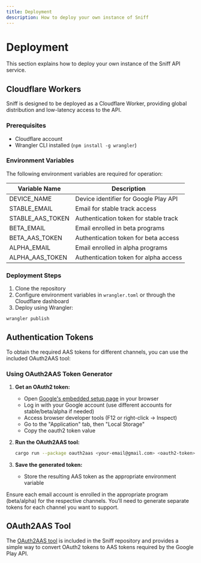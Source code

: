 ```yaml
---
title: Deployment
description: How to deploy your own instance of Sniff
---
```


# Deployment

This section explains how to deploy your own instance of the Sniff API service.

## Cloudflare Workers

Sniff is designed to be deployed as a Cloudflare Worker, providing global distribution and low-latency access to the API.

### Prerequisites

- Cloudflare account
- Wrangler CLI installed (`npm install -g wrangler`)

### Environment Variables

The following environment variables are required for operation:

| Variable Name    | Description                           |
| ---------------- | ------------------------------------- |
| DEVICE_NAME      | Device identifier for Google Play API |
| STABLE_EMAIL     | Email for stable track access         |
| STABLE_AAS_TOKEN | Authentication token for stable track |
| BETA_EMAIL       | Email enrolled in beta programs       |
| BETA_AAS_TOKEN   | Authentication token for beta access  |
| ALPHA_EMAIL      | Email enrolled in alpha programs      |
| ALPHA_AAS_TOKEN  | Authentication token for alpha access |

### Deployment Steps

1. Clone the repository
2. Configure environment variables in `wrangler.toml` or through the Cloudflare dashboard
3. Deploy using Wrangler:

```bash
wrangler publish
```

## Authentication Tokens

To obtain the required AAS tokens for different channels, you can use the included OAuth2AAS tool:

### Using OAuth2AAS Token Generator

1. **Get an OAuth2 token:**

   - Open [Google's embedded setup page](https://accounts.google.com/EmbeddedSetup) in your browser
   - Log in with your Google account (use different accounts for stable/beta/alpha if needed)
   - Access browser developer tools (F12 or right-click -> Inspect)
   - Go to the "Application" tab, then "Local Storage"
   - Copy the oauth2 token value

2. **Run the OAuth2AAS tool:**

   ```bash
   cargo run --package oauth2aas <your-email@gmail.com> <oauth2-token>
   ```

3. **Save the generated token:**
   - Store the resulting AAS token as the appropriate environment variable

Ensure each email account is enrolled in the appropriate program (beta/alpha) for the respective channels. You'll need to generate separate tokens for each channel you want to support.

## OAuth2AAS Tool

The [OAuth2AAS tool](https://github.com/xhyrom/sniff/tree/main/oauth2aas) is included in the Sniff repository and provides a simple way to convert OAuth2 tokens to AAS tokens required by the Google Play API.
